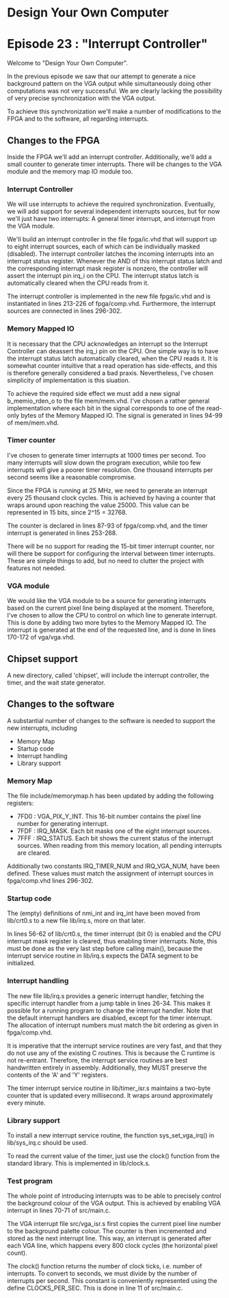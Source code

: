 # Design Your Own Computer
# Episode 23 : "Interrupt Controller"

Welcome to "Design Your Own Computer".

In the previous episode we saw that our attempt to generate a nice background
pattern on the VGA output while simultaneously doing other computations was
not very successful. We are clearly lacking the possibility of very precise
synchronization with the VGA output.

To achieve this synchronization we'll make a number of modifications
to the FPGA and to the software, all regarding interrupts.

## Changes to the FPGA

Inside the FPGA we'll add an interrupt controller. Additionally, we'll add
a small counter to generate timer interrupts. There will be changes to the
VGA module and the memory map IO module too.

### Interrupt Controller

We will use interrupts to achieve the required synchronization. Eventually, we
will add support for several independent interrupts sources, but for now we'll
just have two interrupts: A general timer interrupt, and interrupt from the VGA
module.

We'll build an interrupt controller in the file fpga/ic.vhd that will support
up to eight interrupt sources, each of which can be individually masked
(disabled).  The interrupt controller latches the incoming interrupts into an
interrupt status register.  Whenever the AND of this interrupt status latch and
the corresponding interrupt mask register is nonzero, the controller will
assert the interrupt pin irq\_i on the CPU.  The interrupt status latch is
automatically cleared when the CPU reads from it.

The interrupt controller is implemented in the new file fpga/ic.vhd and is
instantiated in lines 213-226 of fpga/comp.vhd. Furthermore, the interrupt
sources are connected in lines 296-302.

### Memory Mapped IO
It is necessary that the CPU acknowledges an interrupt so the Interrupt
Controller can deassert the irq\_i pin on the CPU. One simple way is to have
the interrupt status latch automatically cleared, when the CPU reads it.  It is
somewhat counter intuitive that a read operation has side-effects, and this is
therefore generally considered a bad praxis. Nevertheless, I've chosen
simplicity of implementation is this siuation.

To achieve the required side effect we must add a new signal b\_memio\_rden\_o
to the file mem/mem.vhd. I've chosen a rather general implementation where
each bit in the signal corresponds to one of the read-only bytes of the Memory
Mapped IO. The signal is generated in lines 94-99 of mem/mem.vhd.

### Timer counter
I've chosen to generate timer interrupts at 1000 times per second. Too many
interrupts will slow down the program execution, while too few interrupts will
give a poorer timer resolution. One thousand interrupts per second seems like a
reasonable compromise.

Since the FPGA is running at 25 MHz, we need to generate an interrupt every 25
thousand clock cycles. This is achieved by having a counter that wraps around
upon reaching the value 25000. This value can be represented in 15 bits, since
2^15 = 32768.

The counter is declared in lines 87-93 of fpga/comp.vhd, and the timer
interrupt is generated in lines 253-268.

There will be no support for reading the 15-bit timer interrupt counter, nor
will there be support for configuring the interval between timer interrupts.
These are simple things to add, but no need to clutter the project with
features not needed.

### VGA module
We would like the VGA module to be a source for generating interrupts based on the
current pixel line being displayed at the moment. Therefore, I've chosen to
allow the CPU to control on which line to generate interrupt. This is done by
adding two more bytes to the Memory Mapped IO. The interrupt is generated at the
end of the requested line, and is done in lines 170-172 of vga/vga.vhd.

## Chipset support
A new directory, called 'chipset', will include the interrupt controller, the
timer, and the wait state generator.

## Changes to the software

A substantial number of changes to the software is needed to support the new
interrupts, including
* Memory Map
* Startup code
* Interrupt handling
* Library support

### Memory Map

The file include/memorymap.h has been updated by adding the following registers:
* 7FD0 : VGA\_PIX\_Y\_INT. This 16-bit number contains the pixel line number for
  generating interrupt.
* 7FDF : IRQ\_MASK. Each bit masks one of the eight interrupt sources.
* 7FFF : IRQ\_STATUS. Each bit shows the current status of the interrupt
  sources.  When reading from this memory location, all pending interrupts are
  cleared.

Additionally two constants IRQ\_TIMER\_NUM and IRQ\_VGA\_NUM, have been
defined. These values must match the assignment of interrupt sources in
fpga/comp.vhd lines 296-302.

### Startup code
The (empty) definitions of nmi\_int and irq\_int have been moved from
lib/crt0.s to a new file lib/irq.s, more on that later.

In lines 56-62 of lib/crt0.s, the timer interrupt (bit 0) is enabled and the
CPU interrupt mask register is cleared, thus enabling timer interrupts. Note,
this must be done as the very last step before calling main(), because the
interrupt service routine in lib/irq.s expects the DATA segment to be
initialized.

### Interrupt handling
The new file lib/irq.s provides a generic interrupt handler, fetching the
specific interrupt handler from a jump table in lines 26-34. This makes it
possible for a running program to change the interrupt handler. Note that the
default interrupt handlers are disabled, except for the timer interrupt.  The
allocation of interrupt numbers must match the bit ordering as given in
fpga/comp.vhd.

It is imperative that the interrupt service routines are very fast, and that
they do not use any of the existing C routines. This is because the C runtime
is not re-entrant. Therefore, the interrupt service routines are best
handwritten entirely in assembly.  Additionally, they MUST preserve the
contents of the 'A' and 'Y' registers.

The timer interrupt service routine in lib/timer\_isr.s maintains a two-byte
counter that is updated every millisecond. It wraps around approximately every
minute.

### Library support
To install a new interrupt service routine, the function sys\_set\_vga\_irq()
in lib/sys\_irq.c should be used.

To read the current value of the timer, just use the clock() function from the
standard library. This is implemented in lib/clock.s.

### Test program
The whole point of introducing interrupts was to be able to precisely control
the background colour of the VGA output. This is achieved by enabling VGA
interrupt in lines 70-71 of src/main.c.

The VGA interrupt file src/vga\_isr.s first copies the current pixel line
number to the background palette colour. The counter is then incremented and
stored as the next interrupt line.  This way, an interrupt is generated after
each VGA line, which happens every 800 clock cycles (the horizontal pixel
count).

The clock() function returns the number of clock ticks, i.e. number of
interrupts. To convert to seconds, we must divide by the number of interrupts
per second. This constant is conveniently represented using the define
CLOCKS\_PER\_SEC. This is done in line 11 of src/main.c.

